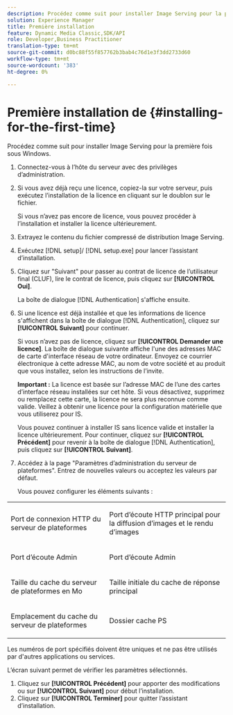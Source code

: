 ```yaml
---
description: Procédez comme suit pour installer Image Serving pour la première fois sous Windows.
solution: Experience Manager
title: Première installation
feature: Dynamic Media Classic,SDK/API
role: Developer,Business Practitioner
translation-type: tm+mt
source-git-commit: d0bc88f55f857762b3bab4c76d1e3f3dd2733d60
workflow-type: tm+mt
source-wordcount: '383'
ht-degree: 0%

---
```



# Première installation de {#installing-for-the-first-time}

Procédez comme suit pour installer Image Serving pour la première fois sous Windows.

1. Connectez-vous à l’hôte du serveur avec des privilèges d’administration.
1. Si vous avez déjà reçu une licence, copiez-la sur votre serveur, puis exécutez l’installation de la licence en cliquant sur le doublon sur le fichier.

   Si vous n’avez pas encore de licence, vous pouvez procéder à l’installation et installer la licence ultérieurement.
1. Extrayez le contenu du fichier compressé de distribution Image Serving.
1. Exécutez [!DNL setup]/ [!DNL setup.exe] pour lancer l’assistant d’installation.
1. Cliquez sur &quot;Suivant&quot; pour passer au contrat de licence de l’utilisateur final (CLUF), lire le contrat de licence, puis cliquez sur **[!UICONTROL Oui]**.

   La boîte de dialogue [!DNL Authentication] s&#39;affiche ensuite.
1. Si une licence est déjà installée et que les informations de licence s&#39;affichent dans la boîte de dialogue [!DNL Authentication], cliquez sur **[!UICONTROL Suivant]** pour continuer.

   Si vous n’avez pas de licence, cliquez sur **[!UICONTROL Demander une licence]**. La boîte de dialogue suivante affiche l&#39;une des adresses MAC de carte d&#39;interface réseau de votre ordinateur. Envoyez ce courrier électronique à cette adresse MAC, au nom de votre société et au produit que vous installez, selon les instructions de l’invite.

   **Important :** La licence est basée sur l’adresse MAC de l’une des cartes d’interface réseau installées sur cet hôte. Si vous désactivez, supprimez ou remplacez cette carte, la licence ne sera plus reconnue comme valide. Veillez à obtenir une licence pour la configuration matérielle que vous utiliserez pour IS.

   Vous pouvez continuer à installer IS sans licence valide et installer la licence ultérieurement. Pour continuer, cliquez sur **[!UICONTROL Précédent]** pour revenir à la boîte de dialogue [!DNL Authentication], puis cliquez sur **[!UICONTROL Suivant]**.
1. Accédez à la page &quot;Paramètres d’administration du serveur de plateformes&quot;. Entrez de nouvelles valeurs ou acceptez les valeurs par défaut.

   Vous pouvez configurer les éléments suivants :

<table id="table_AA5D7674BBBE4AD4B373066AEF413FFD"> 
 <tbody> 
  <tr> 
   <td> <p> Port de connexion HTTP du serveur de plateformes </p> </td> 
   <td> <p>Port d’écoute HTTP principal pour la diffusion d’images et le rendu d’images </p> </td> 
  </tr> 
  <tr> 
   <td> <p> Port d’écoute Admin </p> </td> 
   <td> <p>Port d’écoute Admin </p> </td> 
  </tr> 
  <tr> 
   <td> <p> Taille du cache du serveur de plateformes en Mo </p> </td> 
   <td> <p>Taille initiale du cache de réponse principal </p> </td> 
  </tr> 
  <tr> 
   <td> <p> Emplacement du cache du serveur de plateformes </p> </td> 
   <td> <p>Dossier cache PS </p> </td> 
  </tr> 
 </tbody> 
</table>

Les numéros de port spécifiés doivent être uniques et ne pas être utilisés par d&#39;autres applications ou services.

L’écran suivant permet de vérifier les paramètres sélectionnés.
1. Cliquez sur **[!UICONTROL Précédent]** pour apporter des modifications ou sur **[!UICONTROL Suivant]** pour début l’installation.
1. Cliquez sur **[!UICONTROL Terminer]** pour quitter l’assistant d’installation.

